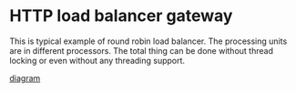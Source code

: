 
HTTP load balancer gateway
==========================

This is typical example of round robin load balancer. The processing units are in different processors. The total thing can be done without thread locking or even without any threading support.

[diagram](http_loadbalancer.svg)
